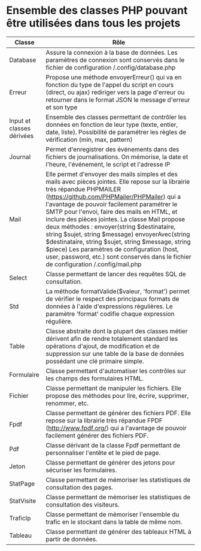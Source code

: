 # Ensemble des classes PHP pouvant être utilisées dans tous les projets

| Classe                    | Rôle                                                                                                                                                                                                                                                                                                                                                                                                                                                                                                                                                                                                                         |
|---------------------------|------------------------------------------------------------------------------------------------------------------------------------------------------------------------------------------------------------------------------------------------------------------------------------------------------------------------------------------------------------------------------------------------------------------------------------------------------------------------------------------------------------------------------------------------------------------------------------------------------------------------------|
| Database                  | Assure la connexion à la base de données. Les paramètres de connexion sont conservés dans le fichier de configuration /.config/database.php                                                                                                                                                                                                                                                                                                                                                                                                                                                                                  |
| Erreur                    | Propose une méthode envoyerErreur() qui va en fonction du type de l'appel du script en cours (direct, ou ajax) rediriger vers la page d'erreur ou retourner dans le format JSON le message d'erreur et son type                                                                                                                                                                                                                                                                                                                                                                                                              |
| Input et classes dérivées | Ensemble des classes permettant de contrôler les données en fonction de leur type (texte, entier, date, liste). Possibilité de paramétrer les règles de vérification (min, max, pattern)                                                                                                                                                                                                                                                                                                                                                                                                                                     |
| Journal                   | Permet d'enregistrer des événements dans des fichiers de journalisations. On mémorise, la date et l'heure, l'événement, le script et l'adresse IP                                                                                                                                                                                                                                                                                                                                                                                                                                                                            |
| Mail                      | Elle permet d'envoyer des mails simples et des mails avec pièces jointes. Elle repose sur la librairie très répandue PHPMAILER (https://github.com/PHPMailer/PHPMailer) qui a l'avantage de pouvoir facilement paramétrer le SMTP pour l'envoi, faire des mails en HTML, et inclure des pièces jointes. La classe Mail propose deux méthodes : envoyer(string $destinataire, string $sujet, string $message) envoyerAvec(string $destinataire, string $sujet, string $message, string $piece) Les paramètres de configuration (host, user, password, etc.) sont conservés dans le fichier de configuration /.config/mail.php |
| Select                    | Classe permettant de lancer des requêtes SQL de consultation.                                                                                                                                                                                                                                                                                                                                                                                                                                                                                                                                                                |
| Std                       | La méthode formatValide($valeur, 'format') permet de vérifier le respect des principaux formats de données à l'aide d'expressions régulières. Le paramètre 'format' codifie chaque expression régulière.                                                                                                                                                                                                                                                                                                                                                                                                                     |
| Table                     | Classe abstraite dont la plupart des classes métier dérivent afin de rendre totalement standard les opérations d'ajout, de modification et de suppression sur une table de la base de données possédant une clé primaire simple.                                                                                                                                                                                                                                                                                                                                                                                             |
| Formulaire                | Classe permettant d'automatiser les contrôles sur les champs des formulaires HTML.                                                                                                                                                                                                                                                                                                                                                                                                                                                                                                                                           |
| Fichier                   | Classe permettant de manipuler les fichiers. Elle propose des méthodes pour lire, écrire, supprimer, renommer, etc.                                                                                                                                                                                                                                                                                                                                                                                                                                                                                                          |
| Fpdf                      | Classe permettant de générer des fichiers PDF. Elle repose sur la librairie très répandue FPDF (http://www.fpdf.org/) qui a l'avantage de pouvoir facilement générer des fichiers PDF.                                                                                                                                                                                                                                                                                                                                                                                                                                       |
| Pdf                       | Classe dérivant de la classe Fpdf permettant de personnaliser l'entête et le pied de page.                                                                                                                                                                                                                                                                                                                                                                                                                                                                                                                                   |
| Jeton                     | Classe permettant de générer des jetons pour sécuriser les formulaires.                                                                                                                                                                                                                                                                                                                                                                                                                                                                                                                                                      |
| StatPage                  | Classe permettant de mémoriser les statistiques de consultation des pages.                                                                                                                                                                                                                                                                                                                                                                                                                                                                                                                                                   |
| StatVisite                | Classe permettant de mémoriser les statistiques de consultation des visiteurs.                                                                                                                                                                                                                                                                                                                                                                                                                                                                                                                                               |
| TraficIp                  | Classe permettant de mémoriser l'ensemble du trafic en le stockant dans la table de même nom.                                                                                                                                                                                                                                                                                                                                                                                                                                                                                                                                |
| Tableau                   | Classe permettant de générer des tableaux HTML à partir de données.                                                                                                                                                                                                                                                                                                                                                                                                                                                                                                                                                          |
